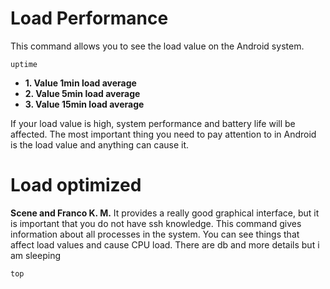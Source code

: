 # Load Performance
This command allows you to see the load value on the Android system.
```
uptime
```

+ **1. Value 1min load average**
+ **2. Value 5min load average**
+ **3. Value 15min load average**

If your load value is high, system performance and battery life will be affected.
The most important thing you need to pay attention to in Android is the load value and anything can cause it.

# Load optimized
**Scene and Franco K. M.** It provides a really good graphical interface, but it is important that you do not have ssh knowledge.
This command gives information about all processes in the system. You can see things that affect load values ​​and cause CPU load. There are db and more details but i am sleeping
```
top
```
